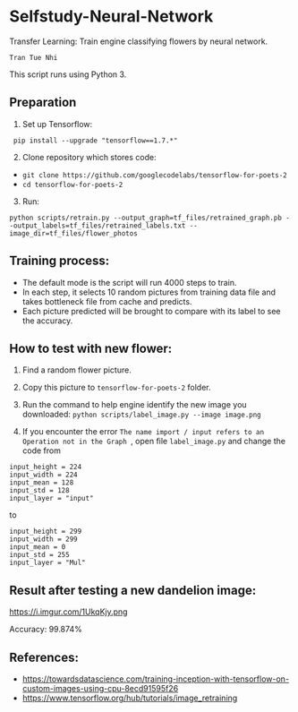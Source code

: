 # Selfstudy-Neural-Network
Transfer Learning: Train engine classifying flowers by neural network. 

```
Tran Tue Nhi
```
This script runs using Python 3.

## Preparation

1. Set up Tensorflow:

``` pip install --upgrade "tensorflow==1.7.*"```

2. Clone repository which stores code:

* ```git clone https://github.com/googlecodelabs/tensorflow-for-poets-2```
* ```cd tensorflow-for-poets-2```

3. Run:

```python scripts/retrain.py --output_graph=tf_files/retrained_graph.pb --output_labels=tf_files/retrained_labels.txt --image_dir=tf_files/flower_photos```

## Training process:
* The default mode is the script will run 4000 steps to train.
* In each step, it selects 10 random pictures from training data file and takes bottleneck file from cache and predicts.
* Each picture predicted will be brought to compare with its label to see the accuracy.

## How to test with new flower:
1. Find a random flower picture.

2. Copy this picture to ```tensorflow-for-poets-2``` folder.

3. Run the command to help engine identify the new image you downloaded: ```python scripts/label_image.py --image image.png```

4. If you encounter the error ```The name import / input refers to an Operation not in the Graph ```, open file ```label_image.py```
and change the code from 
``` 
input_height = 224
input_width = 224
input_mean = 128
input_std = 128
input_layer = "input" 
```
to
``` 
input_height = 299
input_width = 299
input_mean = 0
input_std = 255
input_layer = "Mul" 

```

## Result after testing a new dandelion image:
https://i.imgur.com/1UkqKjy.png

Accuracy: 99.874%

## References:
* https://towardsdatascience.com/training-inception-with-tensorflow-on-custom-images-using-cpu-8ecd91595f26
* https://www.tensorflow.org/hub/tutorials/image_retraining 
